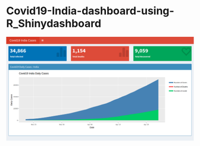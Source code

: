 # Covid19-India-dashboard-using-R_Shinydashboard


![Alt text](https://github.com/pathakanupam/Covid19-India-dashboard-using-R_Shinydashboard/blob/master/Screenshot1.png "Title")

